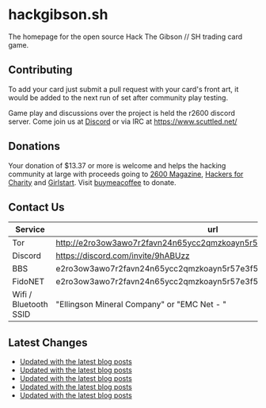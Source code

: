 # hackgibson.sh
The homepage for the open source Hack The Gibson // SH trading card game.


## Contributing

To add your card just submit a pull request with your card's front art, it would be added to the next run of set after community play testing.

Game play and discussions over the project is held the r2600 discord server. Come join us at [Discord](https://discord.com/invite/9hABUzz) or via IRC at https://www.scuttled.net/


## Donations

Your donation of $13.37 or more is welcome and helps the hacking community at large with proceeds going to [2600 Magazine](https://2600.com/), [Hackers for Charity](https://hackersforcharity.org) and [Girlstart](https://girlstart.org).  Visit [buymeacoffee](https://www.buymeacoffee.com/hackgibson.sh) to donate.


## Contact Us

Service | url
-|-
Tor | http://e2ro3ow3awo7r2favn24n65ycc2qmzkoayn5r57e3f56nvjwdcgg32ad.onion
Discord | https://discord.com/invite/9hABUzz
BBS | e2ro3ow3awo7r2favn24n65ycc2qmzkoayn5r57e3f56nvjwdcgg32ad.onion:23
FidoNET | e2ro3ow3awo7r2favn24n65ycc2qmzkoayn5r57e3f56nvjwdcgg32ad.onion:24554
Wifi / Bluetooth SSID | "Ellingson Mineral Company" or "EMC Net - <fidonet address>"

## Latest Changes
<!-- BLOG-POST-LIST:START -->
- [Updated with the latest blog posts](https://github.com/DFW2600/hackgibson.sh/commit/2b354d0f4c64c6e9dcc4940dc5347315f7048143)
- [Updated with the latest blog posts](https://github.com/DFW2600/hackgibson.sh/commit/b69796b43c43f1603dddf5212550a0780c8c608d)
- [Updated with the latest blog posts](https://github.com/DFW2600/hackgibson.sh/commit/84195237a84c29115a3766f3b398f4af3ffb58e3)
- [Updated with the latest blog posts](https://github.com/DFW2600/hackgibson.sh/commit/52e764d53f179d930e25a38dc43f86bd25db1fd1)
- [Updated with the latest blog posts](https://github.com/DFW2600/hackgibson.sh/commit/e6b1c8c3978597d1ba21d374bd362534e8548bf6)
<!-- BLOG-POST-LIST:END -->
